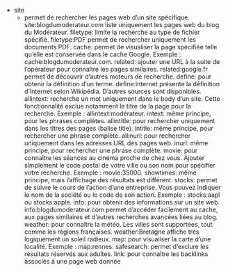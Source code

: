 * site
  * permet de rechercher les pages web d’un site spécifique. site:blogdumoderateur.com liste uniquement les pages web du blog du Modérateur.
filetype: limite la recherche au type de fichier spécifié. filetype:PDF permet de rechercher uniquement les documents PDF.
cache: permet de visualiser la page spécifiée telle qu’elle est conservée dans le cache Google. Exemple : cache:blogdumoderateur.com.
related: ajouter une URL à la suite de l’opérateur pour connaître les pages similaires. related:google.fr permet de découvrir d’autres moteurs de recherche.
define: pour obtenir la définition d’un terme. define:internet présente la définition d’Internet selon Wikipédia. D’autres sources sont disponibles.
allintext: recherche un mot uniquement dans le body d’un site. Cette fonctionnalité exclue notamment le titre de la page pour la recherche. Exemple : allintext:modérateur.
intext: même principe, pour les phrases complètes.
allintitle: pour rechercher uniquement dans les titres des pages (balise title).
intitle: même principe, pour rechercher une phrase complète.
allinurl: pour rechercher uniquement dans les adresses URL des pages web.
inurl: même principe, pour rechercher une phrase complète.
movie: pour connaître les séances au cinéma proche de chez vous. Ajouter simplement le code postal de votre ville ou son nom pour spécifier votre recherche. Exemple : movie:35000.
showtimes: même principe, mais l’affichage des résultats est différent.
stocks: permet de suivre le cours de l’action d’une entreprise. Vous pouvez indiquer le nom de la société ou le code de son action. Exemple : stocks:aapl ou stocks:apple.
info: pour obtenir des informations sur un site web. info:blogdumoderateur.com permet d’accéder facilement au cache, aux pages similaires et d’autres recherches avancées liées au blog.
weather: pour connaître la météo. Les villes sont supportées, tout comme les régions françaises. weather:Bretagne affiche très logiquement un soleil radieux.
map: pour visualiser la carte d’une localité. Exemple : map:rennes.
safesearch: permet d’exclure les résultats réservés aux adultes.
link: pour connaître les backlinks associés à une page web donnée
